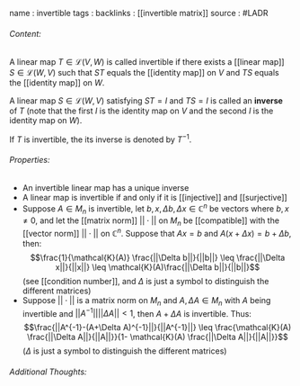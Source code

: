 name : invertible
tags : 
backlinks : [[invertible matrix]]
source : #LADR

###### Content:
A linear map $T \in \mathcal{L}(V,W)$ is called invertible if there exists a [[linear map]] $S \in \mathcal{L}(W,V)$ such that $ST$ equals the [[identity map]] on $V$ and $TS$ equals the [[identity map]] on $W$.

A linear map $S \in \mathcal{L}(W,V)$ satisfying $ST = I$ and $TS = I$ is called an **inverse** of $T$ (note that the first $I$ is the identity map on $V$ and the second $I$ is the identity map on $W$).

If $T$ is invertible, the its inverse is denoted by $T^{-1}$.

###### Properties:
- An invertible linear map has a unique inverse
- A linear map is invertible if and only if it is [[injective]] and [[surjective]]
- Suppose $A \in M_n$ is invertible, let $b,x, \Delta b, \Delta x \in \mathbb{C}^n$ be vectors where $b,x \neq 0$, and let the [[matrix norm]] $||\cdot||$ on $M_n$ be [[compatible]] with the [[vector norm]] $||\cdot||$ on $\mathbb{C}^n$. Suppose that $Ax = b$ and $A(x+\Delta x) = b+\Delta b$, then: $$\frac{1}{\mathcal{K}(A)} \frac{||\Delta b||}{||b||} \leq \frac{||\Delta x||}{||x||} \leq \mathcal{K}(A)\frac{||\Delta b||}{||b||}$$(see [[condition number]], and $\Delta$ is just a symbol to distinguish the different matrices)
- Suppose $||\cdot||$ is a matrix norm on $M_n$ and $A, \Delta A \in M_n$ with $A$ being invertible and $||A^{-1}||||\Delta A|| < 1$, then $A+\Delta A$ is invertible. Thus: $$\frac{||A^{-1}-(A+\Delta A)^{-1}||}{||A^{-1}||} \leq \frac{\mathcal{K}(A) \frac{||\Delta A||}{||A||}}{1- \mathcal{K}(A) \frac{||\Delta A||}{||A||}}$$  ($\Delta$ is just a symbol to distinguish the different matrices)

###### Additional Thoughts:
